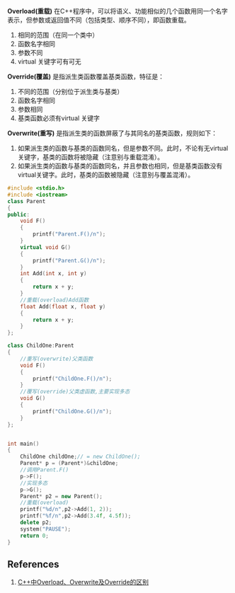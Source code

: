 **Overload(重载)** 在C++程序中，可以将语义、功能相似的几个函数用同一个名字表示，但参数或返回值不同（包括类型、顺序不同），即函数重载。
1. 相同的范围（在同一个类中）
2. 函数名字相同
3. 参数不同
4. virtual 关键字可有可无

**Override(覆盖)** 是指派生类函数覆盖基类函数，特征是：
1. 不同的范围（分别位于派生类与基类）
2. 函数名字相同
3. 参数相同
4. 基类函数必须有virtual 关键字

**Overwrite(重写)** 是指派生类的函数屏蔽了与其同名的基类函数，规则如下：
1. 如果派生类的函数与基类的函数同名，但是参数不同。此时，不论有无virtual关键字，基类的函数将被隐藏（注意别与重载混淆）。
2. 如果派生类的函数与基类的函数同名，并且参数也相同，但是基类函数没有virtual关键字。此时，基类的函数被隐藏（注意别与覆盖混淆）。

```c++
#include <stdio.h>
#include <iostream>
class Parent
{
public:
    void F()
    {
        printf("Parent.F()/n");
    }
    virtual void G()
    {
        printf("Parent.G()/n");
    }
    int Add(int x, int y)
    {
        return x + y;
    }
    //重载(overload)Add函数
    float Add(float x, float y)
    {
        return x + y;
    }
};

class ChildOne:Parent
{
    //重写(overwrite)父类函数
    void F()
    {
        printf("ChildOne.F()/n"); 
    }
    //覆写(override)父类虚函数,主要实现多态
    void G()
    {
        printf("ChildOne.G()/n");
    }
};


int main()
{
    ChildOne childOne;// = new ChildOne();
    Parent* p = (Parent*)&childOne;
    //调用Parent.F()
    p->F();
    //实现多态
    p->G();
    Parent* p2 = new Parent();
    //重载(overload)
    printf("%d/n",p2->Add(1, 2));
    printf("%f/n",p2->Add(3.4f, 4.5f));
    delete p2;
    system("PAUSE");
    return 0;
}
```

## References

1. [C++中Overload、Overwrite及Override的区别](https://blog.csdn.net/penzo/article/details/6001193)
